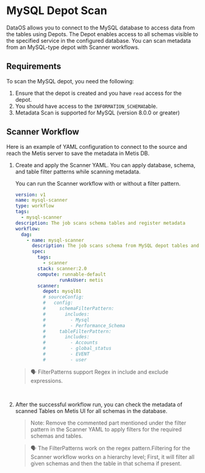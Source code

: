 # MySQL Depot Scan

DataOS allows you to connect to the MySQL database to access data from the tables using Depots. The  Depot enables access to all schemas visible to the specified service in the configured database. You can scan metadata from an MySQL-type depot with Scanner workflows.

## Requirements

To scan the MySQL depot, you need the following:

1. Ensure that the depot is created and you have `read` access for the depot.
2. You should have access to the `INFORMATION_SCHEMA`table.
3. Metadata Scan is supported for MySQL (version 8.0.0 or greater)

## Scanner Workflow

Here is an example of YAML configuration to connect to the source and reach the Metis server to save the metadata in Metis DB.

1. Create and apply the Scanner YAML. You can apply database, schema, and table filter patterns while scanning metadata.
    
    You can run the Scanner workflow with or without a filter pattern. 
    
    ```yaml
    version: v1
    name: mysql-scanner
    type: workflow
    tags:
      - mysql-scanner
    description: The job scans schema tables and register metadata
    workflow:
      dag:
        - name: mysql-scanner
          description: The job scans schema from MySQL depot tables and register metadata to metis2
          spec:
            tags:
              - scanner
            stack: scanner:2.0
            compute: runnable-default
    				runAsUser: metis
            scanner:
              depot: mysql01
              # sourceConfig:
              #   config:
              #     schemaFilterPattern:
              #       includes:
              #         - Mysql
              #         - Performance_Schema
              #     tableFilterPattern:
              #       includes:
              #         - Accounts
              #         - global_status
              #         - EVENT
              #         - user
    ```
    
    
    > 🗣️ FilterPatterns support Regex in include and exclude expressions.
    
<br>
    
2. After the successful workflow run, you can check the metadata of scanned Tables on Metis UI for all schemas in the database.
    
     
    
    > Note: Remove the commented part mentioned under the filter pattern in the Scanner YAML to apply filters for the required schemas and tables.
    > 
    
    > 🗣 The FilterPatterns  work on the regex pattern.Filtering for the Scanner workflow works on a hierarchy level; First, it will filter all given schemas and then the table in that schema if present.